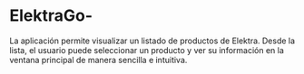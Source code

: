 # ElektraGo-
La aplicación permite visualizar un listado de productos de Elektra. Desde la lista, el usuario puede seleccionar un producto y ver su información en la ventana principal de manera sencilla e intuitiva.
